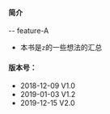 #### 简介
-- feature-A
* 本书是`z`的一些想法的汇总

#### 版本号：

* 2018-12-09 V1.0
* 2019-01-03 V1.2
* 2019-12-15 V2.0
